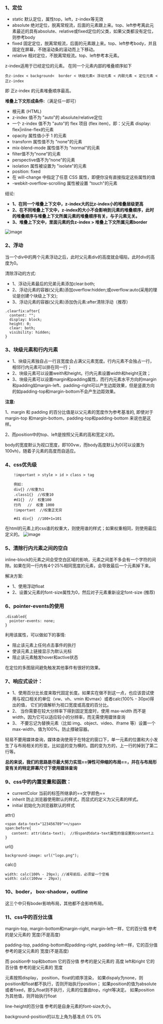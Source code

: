 ### 1、定位
- static     默认定位，属性top，left，z-index等无效
- absolute   绝对定位，脱离常规流，后面的元素跟上来。top、left参考离此元素最近的具有absolute、relative或fixed定位的父类，如果父类都没有定位，则参考body
- fixed	      固定定位，脱离常规流，后面的元素跟上来。top、left参考body，并且固定在屏幕，不随滚动条的滚动而上下移动。
- relative   相对定位，不脱离常规流。top、left参考本元素。

z-index适用于已经定位的元素。
在同一个元素内部的堆叠顺序如下

```
负z-index < background<  border < 块级元素< 浮动元素 < 内联元素 < 定位元素 < 正z-index 
```
即 正z-index 的元素堆叠顺序最高。


**堆叠上下文形成条件:**（满足任一即可）

- 根元素 (HTML)
- z-index 值不为 "auto"的 absolute/relative定位
- 一个 z-index 值不为 "auto"的 flex 项目 (flex item)，即：父元素 display: flex|inline-flex的元素
- opacity 属性值小于 1 的元素
- transform 属性值不为 "none"的元素
- mix-blend-mode 属性值不为 "normal"的元素
- filter值不为“none”的元素
- perspective值不为“none”的元素
- isolation 属性被设置为 "isolate"的元素
- position: fixed
- 在 will-change 中指定了任意 CSS 属性，即便你没有直接指定这些属性的值
- -webkit-overflow-scrolling 属性被设置 "touch"的元素

结论:

- **1、在同一个堆叠上下文中，z-index大的比z-index小的堆叠层级更高**
- **2、在不同堆叠上下文中，z-index的大小不会影响到元素的堆叠顺序，此时的堆叠顺序与堆叠上下文所属元素的堆叠顺序有关，与子元素无关。**
- **3、堆叠上下文中，里面元素的负z-index > 堆叠上下文所属元素border**

![image](https://raw.githubusercontent.com/libbGit/static-file/master/image/position-context.png)

### 2、浮动
当一个div中的两个元素浮动之后，此时父元素div的高度就会塌陷，此时div的高度为0。

清除浮动的方式:

- 1、浮动元素最后的兄弟元素添加clear:both;
- 2、浮动元素的容器(父元素)添加overflow:hidden;或overflow:auto(采用的理论是创建个块级上下文);
- 3、浮动元素的容器(父元素)添加伪元素:after清除浮动（推荐）

```
.clearfix:after{
  content: ""; 
  display: block; 
  height: 0; 
  clear: both; 
  visibility: hidden;  
}
```

### 3、块级元素和行内元素
- 1、块级元素独自占一行且宽度会占满父元素宽度。行内元素不会独占一行，相邻行内元素可以排在同一行；
- 2、块级元素可以设置weith和height。行内元素设置width和height无效；
- 3、块级元素可以设置margin和padding属性，而行内元素水平方向的margin和padding如margin-left、padding-right可以产生边距效果，但是竖直方向的如padding-top和margin-bottom不会产生边距效果。

**注意:**

1、margin 和 padding 的百分比值是以父元素的宽度作为参考基准的, 
	即使对于margin-top 和margin-bottom，padding-top和padding-bottom 来说也是这样。
	
2、而position中的top、left是按照父元素的高和宽定义的。
	
body的宽度默认为视口宽度，即100vw，而body高度默认为0(可以设置为100vh)，随着子元素的高度而自适应。


### 4、css优先级

```
    !important > style > id > class > tag
    
    例如:
    div{} //权重为1
    .class1{}  //权重10
    #d1{}  //  权重100
    行内   //  权重 1000
    !important  //权重正无穷
    
    #d1 div{}  //100+1=101
```

在html的元素上的css谁的权重大，则使用谁的样式；如果权重相同，则使用最后定义的。
![image](https://raw.githubusercontent.com/libbGit/static-file/master/image/css-important.png)

### 5、清除行内元素之间的空白
inline-block的元素之间会受空白区域的影响，元素之间差不多会有一个字符的间隙。如果在同一行内有4个25%相同宽度的元素，会导致最后一个元素掉下来。

解决方案:

- 1、使用浮动float
- 2、设置父元素的font-size属性为0，然后对子元素重新设定font-size (推荐)

### 6、pointer-events的使用
```
.disabled{
  pointer-events: none;
}

```
利用该属性，可以做如下的事情:

- 阻止该元素上任何点击事件的执行
- 使该元素上链接显示为默认光标
- 阻止该元素触发hover和active状态

在定位的多图层间避免触发其他事件有很好的效果。

### 7、响应式设计：
- 1、使用百分比长度来取代固定长度。如果实在做不到这一点，也应该尝试使用与视口相关的单位（vw、vh、vmin 和vmax）或者calc(100% - 30px)得出的值，
它们的值解析为视口宽度或高度的百分比。
- 2、 当你需要在较大分辨率下得到固定宽度时，使用 max-width 而不是width，因为它可以适应较小的分辨率，而无需使用媒体查询
- 3、 不要忘记为替换元素（比如 img、object、video、iframe 等）设置一个max-width，值为100%。防止撑破容器。
 
轻易不要用媒体查询，媒体查询使用于在特定的窗口下，单一元素的位置和大小发生了与布局相关的形变。比如竖的变为横的。圆的变为方的，上一行的掉到了第二行等。


**总的来说，我们的思路是尽最大努力实现==弹性可伸缩的布局==，并在与布局形变有关的特定屏幕尺寸下使用媒体查询**

### 9、css中的内置变量和函数：
- currentColor  当前的标签所继承的==文字颜色==
- inherit  防止浏览器使用默认的样式，而显式的定义为父元素的样式。
- initial  初始化为浏览器默认的样式

attr()

```
<span data-text="123456789"></span>
span:before{
   content: attr(data-text);  //将span的data-text属性的值设置到content上
}
```

url()

```
background-image: url("logo.png");
```

calc()

```
width: calc(100% - 29px); //减号前后，必须留一个空格
width: calc(100vw - 29px);
```

### 10、boder， box-shadow，outline
这三个中只有boder影响布局，其他都不会影响布局。

### 11、css中的百分比值
margin-top, margin-bottom和margin-right, margin-left一样，它的百分值 参考的是父元素的 宽度(不是高度)

padding-top, padding-bottom和padding-right, padding-left一样，它的百分值 参考的是父元素的 宽度(不是高度)

而 position中 top和bottom 它的百分值 参考的是父元素的 高度 left和right 它的百分值 参考的是父元素的 宽度

元素按照display， position，float的顺序渲染， 如果dispaly为none，则position和float都不执行，否则开始执行position； 如果position的值为absolute或者fixed，那么float则不执行，元素的位置由top，right等决定。 如果position为其他值，则开始执行float

line-height的百分值 参考的是自身元素的font-size大小。

background-position的以左上角为基准点 0% 0%